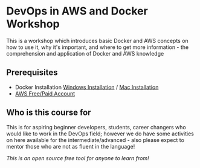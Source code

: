 # DevOps in AWS and Docker Workshop
This is a workshop which introduces basic Docker and AWS concepts on how to use it, why it's important, and where to get more information - the comprehension and application of Docker and AWS knowledge

## Prerequisites ##
 * Docker Installation [Windows Installation](https://docs.docker.com/v17.09/docker-for-windows/install/) / [Mac Installation](https://docs.docker.com/docker-for-mac/install/) 
 * [AWS Free/Paid Account](https://portal.aws.amazon.com/billing/signup?nc2=h_ct&src=header_signup&redirect_url=https%3A%2F%2Faws.amazon.com%2Fregistration-confirmation#/start)



## Who is this course for ##

 This is for aspiring beginner developers, students, career changers who would like to work in the DevOps field; however we do have some activities on here available for the intermediate/advanced - also please expect to mentor those who are not as fluent in the language!

*This is an open source free tool for anyone to learn from!*
